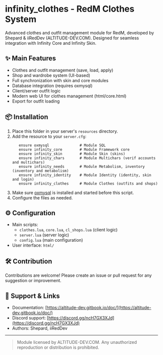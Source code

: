 # infinity_clothes - RedM Clothes System

Advanced clothes and outfit management module for RedM, developed by Shepard & iiRedDev (ALTITUDE-DEV.COM). Designed for seamless integration with Infinity Core and Infinity Skin.

## ✨ Main Features

- Clothes and outfit management (save, load, apply)
- Shop and wardrobe system (UI-based)
- Full synchronization with skin and core modules
- Database integration (requires oxmysql)
- Client/server outfit logic
- Modern web UI for clothes management (html/core.html)
- Export for outfit loading

## 📦 Installation

1. Place this folder in your server's `resources` directory.
2. Add the resource to your `server.cfg`:
   ```
      ensure oxmysql              # Module SQL
      ensure infinity_core        # Module Framework core
      ensure infinity_skin        # Module Skin (skins)
      ensure infinity_chars       # Module Multichars (verif accounts and multichars)
      ensure infinity_needs       # Module Metabolism, inventory (inventory and metabolism)
      ensure infinity_identity    # Module Identity (identity, skin and login)
      ensure infinity_clothes     # Module Clothes (outfits and shops)
   ```
3. Make sure [oxmysql](https://github.com/overextended/oxmysql) is installed and started before this script.
4. Configure the files as needed.

## ⚙️ Configuration

- Main scripts:
  - `clothes.lua`, `core.lua`, `cl_shops.lua` (client logic)
  - `server.lua` (server logic)
  - `config.lua` (main configuration)
- User interface: `html/`

## 🛠 Contribution

Contributions are welcome!
Please create an issue or pull request for any suggestion or improvement.

## 🤝 Support & Links

- Documentation: [https://altitude-dev.gitbook.io/doc/](https://altitude-dev.gitbook.io/doc/)
- Discord support: [https://discord.gg/ncH7GX3XJd](https://discord.gg/ncH7GX3XJd)
- Authors: Shepard, iiRedDev

---

> Module licensed by ALTITUDE-DEV.COM. Any unauthorized reproduction or distribution is prohibited.
